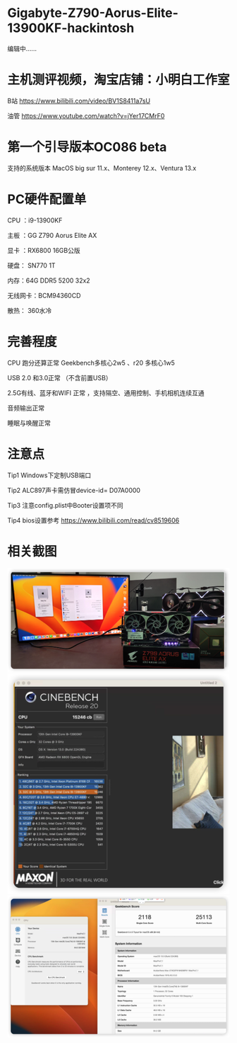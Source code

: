 # Gigabyte-Z790-Aorus-Elite-13900KF-hackintosh

编辑中......

# 主机测评视频，淘宝店铺：小明白工作室

B站 https://www.bilibili.com/video/BV1S8411a7sU

油管 https://www.youtube.com/watch?v=jYer17CMrF0



# 第一个引导版本OC086 beta

支持的系统版本 MacOS big sur 11.x、Monterey 12.x、Ventura 13.x

# PC硬件配置单
CPU ：i9-13900KF

主板 ：GG Z790 Aorus Elite AX

显卡 ：RX6800 16GB公版

硬盘： SN770 1T

内存：64G DDR5 5200 32x2

无线网卡：BCM94360CD

散热： 360水冷

# 完善程度

CPU 跑分还算正常 Geekbench多核心2w5  、r20 多核心1w5 

USB 2.0 和3.0正常 （不含前置USB）

2.5G有线、蓝牙和WIFI 正常  ，支持隔空、通用控制、手机相机连续互通

音频输出正常

睡眠与唤醒正常


# 注意点

Tip1  Windows下定制USB端口

Tip2  ALC897声卡需仿冒device-id= D07A0000

Tip3  注意config.plist中Booter设置项不同

Tip4  bios设置参考   https://www.bilibili.com/read/cv8519606

# 相关截图

![](https://github.com/Xmingbai/gigabyte-Z790-Aorus-Elite-13900KF-hackintosh/blob/main/PC.png)
![](https://github.com/Xmingbai/gigabyte-Z790-Aorus-Elite-13900KF-hackintosh/blob/main/R20.png)
![](https://github.com/Xmingbai/gigabyte-Z790-Aorus-Elite-13900KF-hackintosh/blob/main/geek.png)

